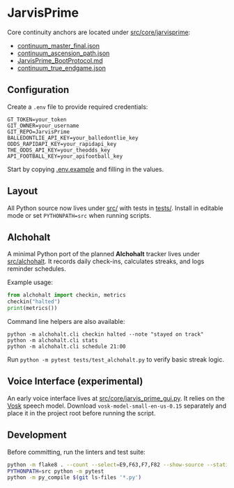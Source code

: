 # JarvisPrime

Core continuity anchors are located under [src/core/jarvisprime](src/core/jarvisprime):

- [continuum_master_final.json](src/core/jarvisprime/continuum_master_final.json)
- [continuum_ascension_path.json](src/core/jarvisprime/continuum_ascension_path.json)
- [JarvisPrime_BootProtocol.md](src/core/jarvisprime/JarvisPrime_BootProtocol.md)
- [continuum_true_endgame.json](src/core/jarvisprime/continuum_true_endgame.json)

## Configuration

Create a `.env` file to provide required credentials:

```
GT_TOKEN=your_token
GIT_OWNER=your_username
GIT_REPO=JarvisPrime
BALLEDONTLIE_API_KEY=your_balledontlie_key
ODDS_RAPIDAPI_KEY=your_rapidapi_key
THE_ODDS_API_KEY=your_theodds_key
API_FOOTBALL_KEY=your_apifootball_key
```

Start by copying [.env.example](.env.example) and filling in the values.

## Layout

All Python source now lives under [src/](src) with tests in [tests/](tests). Install in editable mode or set `PYTHONPATH=src` when running scripts.

## Alchohalt

A minimal Python port of the planned **Alchohalt** tracker lives under [src/alchohalt](src/alchohalt). It records daily check-ins, calculates streaks, and logs reminder schedules.

Example usage:

```python
from alchohalt import checkin, metrics
checkin("halted")
print(metrics())
```

Command line helpers are also available:

```
python -m alchohalt.cli checkin halted --note "stayed on track"
python -m alchohalt.cli stats
python -m alchohalt.cli schedule 21:00
```

Run `python -m pytest tests/test_alchohalt.py` to verify basic streak logic.

## Voice Interface (experimental)

An early voice interface lives at [src/core/jarvis_prime_gui.py](src/core/jarvis_prime_gui.py). It relies on the [Vosk](https://alphacephei.com/vosk) speech model.
Download `vosk-model-small-en-us-0.15` separately and place it in the project root before running the script.

## Development

Before committing, run the linters and test suite:

```bash
python -m flake8 . --count --select=E9,F63,F7,F82 --show-source --statistics
PYTHONPATH=src python -m pytest
python -m py_compile $(git ls-files '*.py')
```
